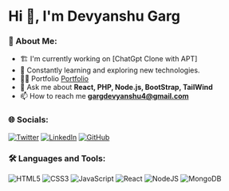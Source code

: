 # Hi 👋, I'm Devyanshu Garg
### 🚀 About Me:

- 🏗 I'm currently working on [ChatGpt Clone with APT] 
- 🌱 Constantly learning and exploring new technologies.  
- 🧑‍💻 Portfolio [Portfolio](https://portfolio-b3h5.vercel.app/)  
- 💬 Ask me about **React, PHP, Node.js, BootStrap, TailWind**  
- 📫 How to reach me **gargdevyanshu4@gmail.com**  

### 🌐 Socials:
[![Twitter](https://img.shields.io/badge/Twitter-1DA1F2?style=for-the-badge&logo=twitter&logoColor=white)]()
[![LinkedIn](https://img.shields.io/badge/LinkedIn-0077B5?style=for-the-badge&logo=linkedin&logoColor=white)]()
[![GitHub](https://img.shields.io/badge/GitHub-100000?style=for-the-badge&logo=github&logoColor=white)](https://github.com/devyanshu15/)

### 🛠 Languages and Tools:
![HTML5](https://img.shields.io/badge/HTML5-%23E34F26.svg?style=for-the-badge&logo=html5&logoColor=white)
![CSS3](https://img.shields.io/badge/CSS3-%231572B6.svg?style=for-the-badge&logo=css3&logoColor=white)
![JavaScript](https://img.shields.io/badge/JavaScript-%23F7DF1E.svg?style=for-the-badge&logo=javascript&logoColor=black)
![React](https://img.shields.io/badge/React-%2361DAFB.svg?style=for-the-badge&logo=react&logoColor=black)
![NodeJS](https://img.shields.io/badge/Node.js-%23339933.svg?style=for-the-badge&logo=nodedotjs&logoColor=white)
![MongoDB](https://img.shields.io/badge/MongoDB-%2347A248.svg?style=for-the-badge&logo=mongodb&logoColor=white)
